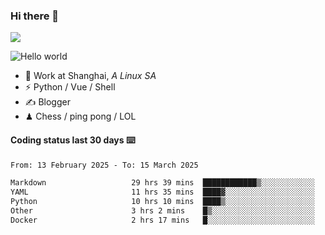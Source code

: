 ### Hi there 👋
![](https://komarev.com/ghpvc/?username=Xuhandsome)


<img src="https://github-readme-stats.vercel.app/api?username=XuHandsome&show_icons=true&theme=merko" alt="Hello world">

<br/>

- 🍻  Work at Shanghai, _A Linux SA_
- ⚡  Python / Vue / Shell
- ✍️  Blogger
- ♟  Chess / ping pong / LOL

#### Coding status last 30 days ⌨️

<!--START_SECTION:waka-->

```txt
From: 13 February 2025 - To: 15 March 2025

Markdown                   29 hrs 39 mins  ████████████▒░░░░░░░░░░░░   49.40 %
YAML                       11 hrs 35 mins  ████▓░░░░░░░░░░░░░░░░░░░░   19.31 %
Python                     10 hrs 10 mins  ████▒░░░░░░░░░░░░░░░░░░░░   16.94 %
Other                      3 hrs 2 mins    █▒░░░░░░░░░░░░░░░░░░░░░░░   05.05 %
Docker                     2 hrs 17 mins   █░░░░░░░░░░░░░░░░░░░░░░░░   03.82 %
```

<!--END_SECTION:waka-->
